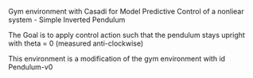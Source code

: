 Gym environment with Casadi for Model Predictive Control of a nonliear system - Simple Inverted Pendulum <br>

The Goal is to apply control action such that the pendulum stays upright with theta = 0 (measured anti-clockwise) <br>

This environment is a modification of the gym environment with id Pendulum-v0
